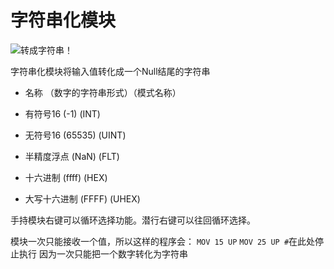 # 字符串化模块
![转成字符串！](item:tisstring:string_module)

字符串化模块将输入值转化成一个Null结尾的字符串

- 名称        （数字的字符串形式）（模式名称）

- 有符号16      (-1)                   (INT)
- 无符号16      (65535)                (UINT)
- 半精度浮点   (NaN)                  (FLT)
- 十六进制      (ffff)                 (HEX)
- 大写十六进制 (FFFF)                 (UHEX)

手持模块右键可以循环选择功能。潜行右键可以往回循环选择。

模块一次只能接收一个值，所以这样的程序会：
`MOV 15 UP`
`MOV 25 UP #`在此处停止执行
因为一次只能把一个数字转化为字符串
